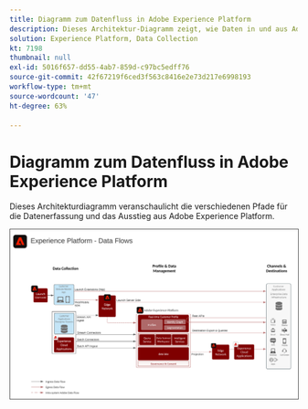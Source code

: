 ```yaml
---
title: Diagramm zum Datenfluss in Adobe Experience Platform
description: Dieses Architektur-Diagramm zeigt, wie Daten in und aus Adobe Experience Platform fließen.
solution: Experience Platform, Data Collection
kt: 7198
thumbnail: null
exl-id: 5016f657-dd55-4ab7-859d-c97bc5edff76
source-git-commit: 42f67219f6ced3f563c8416e2e73d217e6998193
workflow-type: tm+mt
source-wordcount: '47'
ht-degree: 63%

---
```


# Diagramm zum Datenfluss in Adobe Experience Platform

Dieses Architekturdiagramm veranschaulicht die verschiedenen Pfade für die Datenerfassung und das Ausstieg aus Adobe Experience Platform.

<img src="assets/aep_data_flow.svg" alt="Datenfluss in Experience Platform" style="border:1px solid #4a4a4a" />
